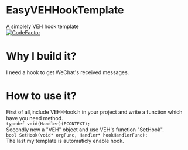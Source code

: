# EasyVEHHookTemplate  
A simplely VEH hook template  
[![CodeFactor](https://www.codefactor.io/repository/github/moshuid/easyvehhooktemplate/badge)](https://www.codefactor.io/repository/github/moshuid/easyvehhooktemplate)
# Why I build it?  
I need a hook to get WeChat's received messages.  
# How to use it?  
First of all,include VEH-Hook.h in your project and write a function which have you need method.  
`typedef void(Handler)(PCONTEXT);`  
Secondly new a "VEH" object and use VEH's function "SetHook".  
`bool SetHook(void* orgFunc, Handler* hookHandlerFunc);`  
The last my template is automaticly enable hook.  
